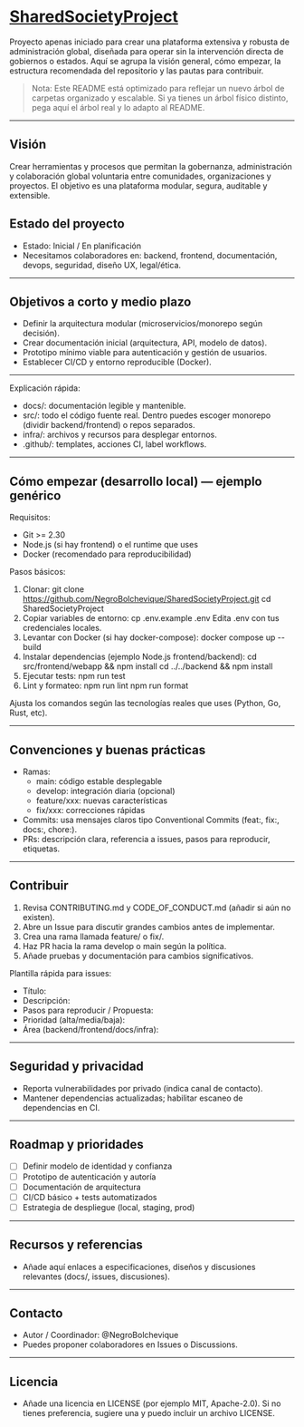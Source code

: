 # [SharedSocietyProject](https://github.com/NegroBolchevique/SharedSocietyProject/the-shared-society-project/sharedsociety-project.md)

Proyecto apenas iniciado para crear una plataforma extensiva y robusta de administración global, diseñada para operar sin la intervención directa de gobiernos o estados. Aquí se agrupa la visión general, cómo empezar, la estructura recomendada del repositorio y las pautas para contribuir.

> Nota: Este README está optimizado para reflejar un nuevo árbol de carpetas organizado y escalable. Si ya tienes un árbol físico distinto, pega aquí el árbol real y lo adapto al README.

---

## Visión
Crear herramientas y procesos que permitan la gobernanza, administración y colaboración global voluntaria entre comunidades, organizaciones y proyectos. El objetivo es una plataforma modular, segura, auditable y extensible.

## Estado del proyecto
- Estado: Inicial / En planificación
- Necesitamos colaboradores en: backend, frontend, documentación, devops, seguridad, diseño UX, legal/ética.

---

## Objetivos a corto y medio plazo
- Definir la arquitectura modular (microservicios/monorepo según decisión).
- Crear documentación inicial (arquitectura, API, modelo de datos).
- Prototipo mínimo viable para autenticación y gestión de usuarios.
- Establecer CI/CD y entorno reproducible (Docker).

---

Explicación rápida:
- docs/: documentación legible y mantenible.
- src/: todo el código fuente real. Dentro puedes escoger monorepo (dividir backend/frontend) o repos separados.
- infra/: archivos y recursos para desplegar entornos.
- .github/: templates, acciones CI, label workflows.

---

## Cómo empezar (desarrollo local) — ejemplo genérico

Requisitos:
- Git >= 2.30
- Node.js (si hay frontend) o el runtime que uses
- Docker (recomendado para reproducibilidad)

Pasos básicos:
1. Clonar:
   git clone https://github.com/NegroBolchevique/SharedSocietyProject.git
   cd SharedSocietyProject
2. Copiar variables de entorno:
   cp .env.example .env
   Edita .env con tus credenciales locales.
3. Levantar con Docker (si hay docker-compose):
   docker compose up --build
4. Instalar dependencias (ejemplo Node.js frontend/backend):
   cd src/frontend/webapp && npm install
   cd ../../backend && npm install
5. Ejecutar tests:
   npm run test
6. Lint y formateo:
   npm run lint
   npm run format

Ajusta los comandos según las tecnologías reales que uses (Python, Go, Rust, etc).

---

## Convenciones y buenas prácticas
- Ramas:
  - main: código estable desplegable
  - develop: integración diaria (opcional)
  - feature/xxx: nuevas características
  - fix/xxx: correcciones rápidas
- Commits: usa mensajes claros tipo Conventional Commits (feat:, fix:, docs:, chore:).
- PRs: descripción clara, referencia a issues, pasos para reproducir, etiquetas.

---

## Contribuir
1. Revisa CONTRIBUTING.md y CODE_OF_CONDUCT.md (añadir si aún no existen).
2. Abre un Issue para discutir grandes cambios antes de implementar.
3. Crea una rama llamada feature/<nombre> o fix/<nombre>.
4. Haz PR hacia la rama develop o main según la política.
5. Añade pruebas y documentación para cambios significativos.

Plantilla rápida para issues:
- Título:
- Descripción:
- Pasos para reproducir / Propuesta:
- Prioridad (alta/media/baja):
- Área (backend/frontend/docs/infra):

---

## Seguridad y privacidad
- Reporta vulnerabilidades por privado (indica canal de contacto).
- Mantener dependencias actualizadas; habilitar escaneo de dependencias en CI.

---

## Roadmap y prioridades
- [ ] Definir modelo de identidad y confianza
- [ ] Prototipo de autenticación y autoría
- [ ] Documentación de arquitectura
- [ ] CI/CD básico + tests automatizados
- [ ] Estrategia de despliegue (local, staging, prod)

---

## Recursos y referencias
- Añade aquí enlaces a especificaciones, diseños y discusiones relevantes (docs/, issues, discusiones).

---

## Contacto
- Autor / Coordinador: @NegroBolchevique
- Puedes proponer colaboradores en Issues o Discussions.

---

## Licencia
- Añade una licencia en LICENSE (por ejemplo MIT, Apache-2.0). Si no tienes preferencia, sugiere una y puedo incluir un archivo LICENSE.
